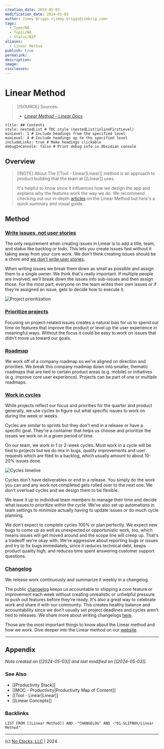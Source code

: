 ```yaml
---
creation_date: 2024-05-03
modification_date: 2024-05-03
author: Jimmy Briggs <jimmy.briggs@jimbrig.com>
tags:
  - Type/NA
  - Topic/NA
  - Status/WIP
aliases:
  - Linear Method
publish: true
permalink:
description:
image:
cssclasses:
---
```



# Linear Method

> [!SOURCE] Sources:
> - *[Linear Method – Linear Docs](https://linear.app/docs/linear-method)*

```table-of-contents
title: ## Contents 
style: nestedList # TOC style (nestedList|inlineFirstLevel)
minLevel: 1 # Include headings from the specified level
maxLevel: 4 # Include headings up to the specified level
includeLinks: true # Make headings clickable
debugInConsole: false # Print debug info in Obsidian console
```

## Overview

> [!NOTE] About
> The [[Tool - Linear|Linear]] method is an approach to product building that the team at [[Linear]] uses.
>
> It's helpful to know since it influences how we design the app and explains why the features work the way we do. We recommend checking out our in-depth [articles](https://linear.app/method) on the Linear Method but here's a quick summary and visual guide.

## Method

### [Write issues, not user stories](https://linear.app/docs/linear-method#write-issues-not-user-stories)

The only requirement when creating issues in Linear is to add a title, team, and status like backlog or todo. This lets you create issues fast without it taking away from your core work. We don't think creating issues should be a chore and [we don't write user stories](https://linear.app/method/write-issues-not-user-stories).

When writing issues we break them down as small as possible and assign them to a single owner. We think that's really important. If multiple people are involved, we'll break down the issues into sub-issues and then assign those. For the most part, everyone on the team writes their own issues or if they're assigned an issue, gets to decide how to execute it.

![Project prioritization](https://cdn.sanity.io/images/ornj730p/production/3c479bd5f495166534128b1a10b2c406b189c4fa-2160x1327.png?w=1440&q=95&auto=format&dpr=2)

### [Prioritize projects](https://linear.app/docs/linear-method#prioritize-projects)

Focusing on project-related issues creates a natural bias for us to spend our time on features that improve the product or level up the user experience in meaningful ways. Without the focus it could be easy to work on issues that didn't move us toward our goals.

### [Roadmap](https://linear.app/docs/linear-method#roadmap)

We work off of a company roadmap so we're aligned on direction and priorities. We break this company roadmap down into smaller, thematic roadmaps that are tied to certain product areas (e.g. mobile) or initiatives (e.g. improve core user experience). Projects can be part of one or multiple roadmaps.

### [Work in cycles](https://linear.app/docs/linear-method#work-in-cycles)

While projects reflect our focus and priorities for the quarter and product generally, we use cycles to figure out what specific issues to work on during the week or weeks.

Cycles are similar to sprints but they don't end in a release or have a specific goal. They're a container that helps us choose and prioritize the issues we work on in a given period of time.

On our team, we work in 1 or 2-week cycles. Most work in a cycle will be tied to projects but we do mix in bugs, quality improvements and user requests which are filed to a backlog, which usually amount to about 10-20% issues done.

![Cycles timeline](https://cdn.sanity.io/images/ornj730p/production/ff0aa1c9349fb6fb883dc7b83aef8f6c5008c069-2160x1327.png?w=1440&q=95&auto=format&dpr=2)

Cycles don't have deliverables or end in a release. You simply do the work you can and any work not completed gets rolled over to the next one. We don't overload cycles and we design them to be flexible.

We leave it up to individual team members to manage their time and decide what issues to prioritize within the cycle. We've also set up automations in team settings to minimize actually having to update issues or do much cycle planning.

We don't expect to complete cycles 100% or plan perfectly. We expect new bugs to come up as well as unexpected or opportunistic work, too, which means issues will get moved around and the scope line will creep up. That's a tradeoff we're okay with. We're aggressive about reporting bugs or issues and try to fix bugs immediately, since it reduces technical debt, keeps product quality high, and reduces time spent answering customer support questions.

### [Changelog](https://linear.app/docs/linear-method#changelog)

We release work continuously and summarize it weekly in a changelog.

The public [changelog](https://linear.app/changelog) keeps us accountable to shipping a core feature or improvement each week without creating unrealistic or unhelpful pressure to push out features before they're ready. It's also a great way to celebrate work and share it with our community. This creates healthy balance and accountability since we don't usually set project deadlines and cycles aren't tied to releases. We share more about writing changelogs [here](https://medium.com/linear-app/startups-write-changelogs-c6a1d2ff4820).

Those are the most important things to know about the Linear method and how we work. Dive deeper into the Linear method on our [website](https://linear.app/method).

***

## Appendix

*Note created on [[2024-05-03]] and last modified on [[2024-05-03]].*

### See Also

- [[Productivity Stack]]
- [[MOC - Productivity|Productivity Map of Content]]
- [[Tool - Linear|Linear]]
- [[Linear Concepts]]

### Backlinks

```dataview
LIST FROM [[Linear Method]] AND -"CHANGELOG" AND -"01-SLIPBOX/Linear Method"
```

***

(c) [No Clocks, LLC](https://github.com/noclocks) | 2024